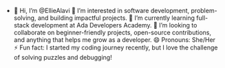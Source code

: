 - 👋 Hi, I’m @EllieAlavi
👀 I’m interested in software development, problem-solving, and building impactful projects.
🌱 I’m currently learning full-stack development at Ada Developers Academy.
💞️ I’m looking to collaborate on beginner-friendly projects, open-source contributions, and anything that helps me grow as a developer.
😄 Pronouns: She/Her
⚡ Fun fact: I started my coding journey recently, but I love the challenge of solving puzzles and debugging!

<!---
EllieAlavi/EllieAlavi is a ✨ special ✨ repository because its `README.md` (this file) appears on your GitHub profile.
You can click the Preview link to take a look at your changes.
--->
